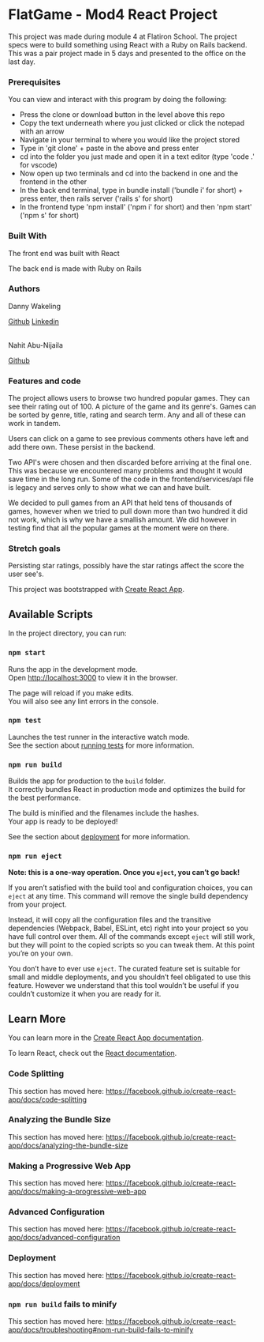 <h1> FlatGame - Mod4 React Project </h1> 

<p> This project was made during module 4 at Flatiron School. The project specs were to build something using React with a Ruby on Rails backend. This was a pair project made in 5 days and presented to the office on the last day.</p>



<h3> Prerequisites </h3> 

<p> You can view and interact with this program by doing the following: </p>
<ul>
  <li> Press the clone or download button in the level above this repo</li>
  <li> Copy the text underneath where you just clicked or click the notepad with an arrow</li>
  <li> Navigate in your terminal to where you would like the project stored</li>
  <li> Type in 'git clone' + paste in the above and press enter</li>
  <li> cd into the folder you just made and open it in a text editor (type 'code .' for vscode)</li>
  <li> Now open up two terminals and cd into the backend in one and the frontend in the other</li>
  <li> In the back end terminal, type in bundle install ('bundle i' for short) + press enter, then rails server ('rails s' for short)</li>
  <li> In the frontend type 'npm install' ('npm i' for short) and then 'npm start' ('npm s' for short)</li> 
 </ul>


<h3> Built With </h3>

<p> The front end was built with React</p>
<p> The back end is made with Ruby on Rails </p>

<h3> Authors </h3>

<p> Danny Wakeling </p>
<a href="https://github.com/dwake5">Github</a>
<a href="https://www.linkedin.com/in/danny-wakeling1/">Linkedin</a>
<br></br>
<p> Nahit Abu-Nijaila </p>
<a href="https://github.com/Nahit-1">Github</a>


<h3> Features and code </h3>

<p> The project allows users to browse two hundred popular games. They can see their rating out of 100. A picture of the game and its genre's. Games can be sorted by genre, title, rating and search term. Any and all of these can work in tandem. </p>
<p> Users can click on a game to see previous comments others have left and add there own. These persist in the backend.<p>
<p> Two API's were chosen and then discarded before arriving at the final one. This was because we encountered many problems and thought it would save time in the long run. Some of the code in the frontend/services/api file is legacy and serves only to show what we can and have built. </p>
<p> We decided to pull games from an API that held tens of thousands of games, however when we tried to pull down more than two hundred it did not work, which is why we have a smallish amount. We did however in testing find that all the popular games at the moment were on there.</p>
 
<h3> Stretch goals </h3>

<p> Persisting star ratings, possibly have the star ratings affect the score the user see's.</p>


This project was bootstrapped with [Create React App](https://github.com/facebook/create-react-app).

## Available Scripts

In the project directory, you can run:

### `npm start`

Runs the app in the development mode.<br>
Open [http://localhost:3000](http://localhost:3000) to view it in the browser.

The page will reload if you make edits.<br>
You will also see any lint errors in the console.

### `npm test`

Launches the test runner in the interactive watch mode.<br>
See the section about [running tests](https://facebook.github.io/create-react-app/docs/running-tests) for more information.

### `npm run build`

Builds the app for production to the `build` folder.<br>
It correctly bundles React in production mode and optimizes the build for the best performance.

The build is minified and the filenames include the hashes.<br>
Your app is ready to be deployed!

See the section about [deployment](https://facebook.github.io/create-react-app/docs/deployment) for more information.

### `npm run eject`

**Note: this is a one-way operation. Once you `eject`, you can’t go back!**

If you aren’t satisfied with the build tool and configuration choices, you can `eject` at any time. This command will remove the single build dependency from your project.

Instead, it will copy all the configuration files and the transitive dependencies (Webpack, Babel, ESLint, etc) right into your project so you have full control over them. All of the commands except `eject` will still work, but they will point to the copied scripts so you can tweak them. At this point you’re on your own.

You don’t have to ever use `eject`. The curated feature set is suitable for small and middle deployments, and you shouldn’t feel obligated to use this feature. However we understand that this tool wouldn’t be useful if you couldn’t customize it when you are ready for it.

## Learn More

You can learn more in the [Create React App documentation](https://facebook.github.io/create-react-app/docs/getting-started).

To learn React, check out the [React documentation](https://reactjs.org/).

### Code Splitting

This section has moved here: https://facebook.github.io/create-react-app/docs/code-splitting

### Analyzing the Bundle Size

This section has moved here: https://facebook.github.io/create-react-app/docs/analyzing-the-bundle-size

### Making a Progressive Web App

This section has moved here: https://facebook.github.io/create-react-app/docs/making-a-progressive-web-app

### Advanced Configuration

This section has moved here: https://facebook.github.io/create-react-app/docs/advanced-configuration

### Deployment

This section has moved here: https://facebook.github.io/create-react-app/docs/deployment

### `npm run build` fails to minify

This section has moved here: https://facebook.github.io/create-react-app/docs/troubleshooting#npm-run-build-fails-to-minify
